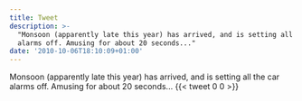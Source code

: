 ```yaml
---
title: Tweet
description: >-
  "Monsoon (apparently late this year) has arrived, and is setting all the car
  alarms off. Amusing for about 20 seconds..."
date: '2010-10-06T18:10:09+01:00'
---
```

Monsoon (apparently late this year) has arrived, and is setting all the car alarms off. Amusing for about 20 seconds...
      {{< tweet 0 0 >}}
    
